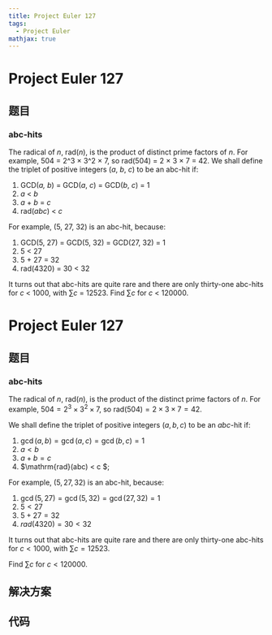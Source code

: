 ```yaml
---
title: Project Euler 127
tags:
  - Project Euler
mathjax: true
---
```

<escape><!-- more --></escape>
    
# Project Euler 127
## 题目
### abc-hits


The radical of <i>n</i>, rad(<i>n</i>), is the product of distinct prime factors of <i>n</i>. For example, 504 = 2^3 × 3^2 × 7, so rad(504) = 2 × 3 × 7 = 42.
We shall define the triplet of positive integers (<i>a</i>, <i>b</i>, <i>c</i>) to be an abc-hit if:
<ol><li>GCD(<i>a,</i> <i>b</i>) = GCD(<i>a</i>, <i>c</i>) = GCD(<i>b</i>, <i>c</i>) = 1</li>
<li><i>a</i> &lt; <i>b</i></li>
<li><i>a</i> + <i>b</i> = <i>c</i></li>
<li>rad(<i>abc</i>) &lt; <i>c</i></li>
</ol>For example, (5, 27, 32) is an abc-hit, because:
<ol><li>GCD(5, 27) = GCD(5, 32) = GCD(27, 32) = 1</li>
<li>5 &lt; 27</li>
<li>5 + 27 = 32</li>
<li>rad(4320) = 30 &lt; 32</li>
</ol>It turns out that abc-hits are quite rare and there are only thirty-one abc-hits for <i>c</i> &lt; 1000, with ∑<i>c</i> = 12523.
Find ∑<i>c</i> for <i>c</i> &lt; 120000.



# Project Euler 127
## 题目
### abc-hits
The radical of $n$, $\mathrm{rad}(n)$, is the product of the distinct prime factors of $n$. For example, $504 = 2^3 × 3^2 × 7$, so $\mathrm{rad}(504) = 2 × 3 × 7 = 42$.

We shall define the triplet of positive integers $(a, b, c)$ to be an $abc$-hit if:

1. $\gcd(a, b) = \gcd(a, c) = \gcd(b, c) = 1$
2. $a < b$
3. $a + b = c$
4. $\mathrm{rad}(abc) < c $;

For example, $(5, 27, 32)$ is an abc-hit, because:

1. $\gcd(5, 27) = \gcd(5, 32) = \gcd(27, 32) = 1$
2. $5 < 27$
3. $5 + 27 = 32$
4. $rad(4320) = 30 < 32$

It turns out that abc-hits are quite rare and there are only thirty-one abc-hits for $c < 1000$, with $\sum c = 12523$.

Find $\sum c$ for $c < 120000$.


## 解决方案


## 代码


